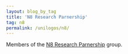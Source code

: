 ```yaml
---
layout: blog_by_tag
title: 'N8 Research Parnership'
tag: n8
permalink: /unilogos/n8/
---
```


Members of the [N8 Research Parnership](http://www.n8research.org.uk/) group.
